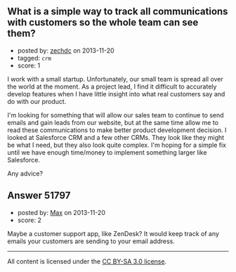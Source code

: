 ## What is a simple way to track all communications with customers so the whole team can see them?

- posted by: [zechdc](https://stackexchange.com/users/-1/29730-zechdc) on 2013-11-20
- tagged: `crm`
- score: 1

<p>I work with a small startup. Unfortunately, our small team is spread all over the world at the moment. As a project lead, I find it difficult to accurately develop features when I have little insight into what real customers say and do with our product. </p>

<p>I'm looking for something that will allow our sales team to continue to send emails and gain leads from our website, but at the same time allow me to read these communications to make better product development decision. I looked at Salesforce CRM and a few other CRMs. They look like they might be what I need, but they also look quite complex. I'm hoping for a simple fix until we have enough time/money to implement something larger like Salesforce.</p>

<p>Any advice? </p>



## Answer 51797

- posted by: [Max](https://stackexchange.com/users/-1/16514-max) on 2013-11-20
- score: 2

<p>Maybe a customer support app, like ZenDesk? It would keep track of any emails your customers are sending to your email address.</p>




---

All content is licensed under the [CC BY-SA 3.0 license](https://creativecommons.org/licenses/by-sa/3.0/).
